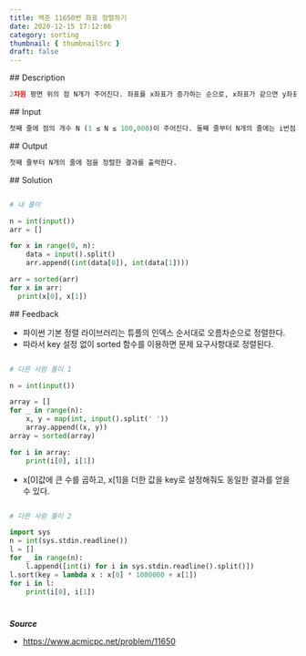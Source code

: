 ```yaml
---
title: 백준 11650번 좌표 정렬하기
date: 2020-12-15 17:12:86
category: sorting
thumbnail: { thumbnailSrc }
draft: false
---
```


## Description

```py
2차원 평면 위의 점 N개가 주어진다. 좌표를 x좌표가 증가하는 순으로, x좌표가 같으면 y좌표가 증가하는 순서로 정렬한 다음 출력하는 프로그램을 작성하시오.

```

## Input

```py
첫째 줄에 점의 개수 N (1 ≤ N ≤ 100,000)이 주어진다. 둘째 줄부터 N개의 줄에는 i번점의 위치 xi와 yi가 주어진다. (-100,000 ≤ xi, yi ≤ 100,000) 좌표는 항상 정수이고, 위치가 같은 두 점은 없다.
```

## Output

```py
첫째 줄부터 N개의 줄에 점을 정렬한 결과를 출력한다.
```

## Solution

```python

# 내 풀이

n = int(input())
arr = []

for x in range(0, n):
    data = input().split()
    arr.append((int(data[0]), int(data[1])))

arr = sorted(arr)
for x in arr:
  print(x[0], x[1])

```

## Feedback

- 파이썬 기본 정렬 라이브러리는 튜플의 인덱스 순서대로 오름차순으로 정렬한다.
- 따라서 key 설정 없이 sorted 함수를 이용하면 문제 요구사항대로 정렬된다.

```python

# 다른 사람 풀이 1

n = int(input())

array = []
for _ in range(n):
    x, y = map(int, input().split(' '))
    array.append((x, y))
array = sorted(array)

for i in array:
    print(i[0], i[1])

```

- x[0]값에 큰 수를 곱하고, x[1]을 더한 값을 key로 설정해줘도 동일한 결과를 얻을 수 있다.

```python

# 다른 사람 풀이 2

import sys
n = int(sys.stdin.readline())
l = []
for _ in range(n):
    l.append([int(i) for i in sys.stdin.readline().split()])
l.sort(key = lambda x : x[0] * 1000000 + x[1])
for i in l:
    print(i[0], i[1])

```

#

**_Source_**

- https://www.acmicpc.net/problem/11650
